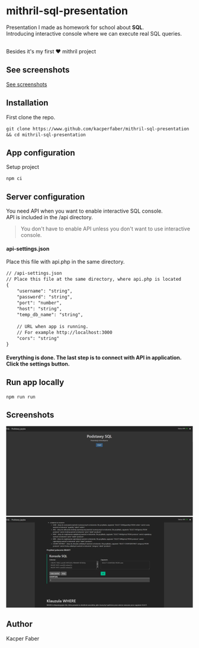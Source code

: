 # mithril-sql-presentation

Presentation I made as homework for school about **SQL**.<br>
Introducing interactive console where we can execute real SQL queries.

<br>Besides it's my first ❤ mithril project

## See screenshots
[See screenshots](#screenshots)

## Installation
First clone the repo. 
```shell
git clone https://www.github.com/kacperfaber/mithril-sql-presentation && cd mithril-sql-presentation
```

## App configuration
Setup project
```shell
npm ci
```

## Server configuration
You need API when you want to enable interactive SQL console.
<br>
API is included in the /api directory.
>You don't have to enable API unless you don't want to use interactive console.

#### api-settings.json
Place this file with api.php in the same directory.
```json5
// /api-settings.json
// Place this file at the same directory, where api.php is located
{
    "username": "string",
    "password": "string",
    "port": "number",
    "host": "string",
    "temp_db_name": "string",
  
    // URL when app is running.
    // For example http://localhost:3000
    "cors": "string" 
}
```

#### Everything is done. The last step is to connect with API in application. Click the settings button.

## Run app locally
```shell
npm run run
```


## Screenshots

<img src="screenshots/home.JPG">
<img src="screenshots/console.JPG">


## Author
Kacper Faber

